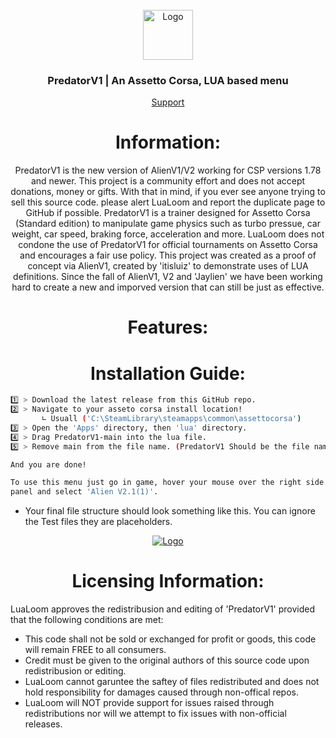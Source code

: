 <br />
<div align="center">
  <a href="https://discord.gg/fZDeS4vtqV">
    <img src="https://github.com/Jay0Hx/Jaylien/assets/119745695/dc73011f-4ff0-4774-a7cb-1ad1035a09d1" alt="Logo" width="80" height="80">
  </a>

  <h3 align="center">PredatorV1 | An Assetto Corsa, LUA based menu</h3>

  <p align="center">
    <a href="https://discord.gg/fZDeS4vtqV">Support</a>
  </p>
</div>

<h1 align="center">Information:</a></h1>



<div align="center">
PredatorV1 is the new version of AlienV1/V2 working for CSP versions 1.78 and newer. This project is a community effort and does not accept donations, money or gifts. With that in mind, if you ever see anyone trying to  sell this source code. please alert LuaLoom and report the duplicate page to GitHub if possible. PredatorV1 is a trainer designed for Assetto Corsa (Standard edition) to manipulate game physics such as turbo pressue, car weight, car speed, braking force, acceleration and more. LuaLoom does not condone the use of   PredatorV1 for official tournaments on Assetto Corsa and encourages a fair use policy. This project was created as a proof of concept via AlienV1, created by 'itisluiz' to demonstrate uses of LUA definitions. Since the fall of AlienV1, V2 and 'Jaylien' we have been working hard to create a new and imporved version that can still be just as effective.
</div>

<h1 align="center">Features:</a></h1>
</div>

<h1 align="center">Installation Guide:</a></h1> 

   ```sh
   1️⃣ > Download the latest release from this GitHub repo.
   2️⃣ > Navigate to your asseto corsa install location!
          ∟ Usuall ('C:\SteamLibrary\steamapps\common\assettocorsa')
   3️⃣ > Open the 'Apps' directory, then 'lua' directory.
   4️⃣ > Drag PredatorV1-main into the lua file.
   5️⃣ > Remove main from the file name. (PredatorV1 Should be the file name!)

   And you are done!
   
   To use this menu just go in game, hover your mouse over the right side of the screen to reveal the menu toggle
   panel and select 'Alien V2.1(1)'.
   ```
+ Your final file structure should look something like this. You can ignore the Test files they are placeholders.

<div align="center">
  <a href="https://discord.gg/fZDeS4vtqV">
    <img src="https://github.com/Jay0Hx/PredatorV1/assets/119745695/789f4feb-c2c4-474f-8f9b-685811266edf" alt="Logo">
  </a>
</div>

<h1 align="center">Licensing Information:</a></h1>
LuaLoom approves the redistribusion and editing of 'PredatorV1' provided that the following conditions are met:

+ This code shall not be sold or exchanged for profit or goods, this code will remain FREE to all consumers.
+ Credit must be given to the original authors of this source code upon redistribusion or editing.
+ LuaLoom cannot garuntee the saftey of files redistributed and does not hold responsibility for damages caused through non-offical repos.
+ LuaLoom will NOT provide support for issues raised through redistributions nor will we attempt to fix issues with non-official releases.

